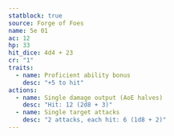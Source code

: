 ```yaml
---
statblock: true
source: Forge of Foes
name: 5e 01
ac: 12
hp: 33
hit_dice: 4d4 + 23
cr: "1"
traits:
  - name: Proficient ability bonus
    desc: "+5 to hit"
actions:
  - name: Single damage output (AoE halves)
    desc: "Hit: 12 (2d8 + 3)"
  - name: Single target attacks
    desc: "2 attacks, each hit: 6 (1d8 + 2)"
---
```

